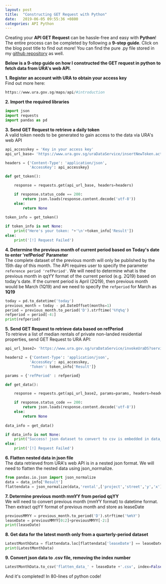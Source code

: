 ```yaml
---
layout: post
title:  "Constructing GET Request with Python"
date:   2019-06-05 09:55:36 +0800
categories: API Python
---
```

Creating your **API GET Request** can be hassle-free and easy with **Python**!
The entire process can be completed by following a **9-step guide**. Click on the blog post title to find out more! You can find the pure .py file stored in my [github repository][here] as well.


**Below is a 9-step guide on how I constructed the GET request in python to fetch data from URA's web API.**

**1. Register an account with URA to obtain your access key** <br>
Find out more here:
```python
https://www.ura.gov.sg/maps/api/#introduction
```

**2.  Import the required libraries** 
```python
import json
import requests
import pandas as pd
```

**3. Send GET Request to retrieve a daily token** <br>
A valid token needs to be generated to gain access to the data via URA's web API

```python
api_accesskey = 'Key in your access key'
api_url_base= 'https://www.ura.gov.sg/uraDataService/insertNewToken.action'

headers = {'Content-Type': 'application/json',
           'AccessKey': api_accesskey}

def get_token():

    response = requests.get(api_url_base, headers=headers)

    if response.status_code == 200:
        return json.loads(response.content.decode('utf-8'))
    else:
        return None
    
token_info = get_token()

if token_info is not None:
    print("Here's your token: "+'\n'+token_info['Result'])    
else:
    print('[!] Request Failed')
```


**4. Determine the previous month of current period based on Today's date to enter 'refPeriod' Parameter** <br>
The complete dataset of the previous month will only be published by the 15th day of this month. The API requires user to specify the parameter `reference period 'refPeriod'`. We will need to determine what is the previous month in qqYY format of the current period (e.g. 2Q19) based on today's date. If the current period is April (2Q19), then previous month would be March (1Q19) and we need to specify the `refperiod` for March as **1Q19**

```python
today = pd.to_datetime('today')
previous_month = today - pd.DateOffset(months=1)
period = previous_month.to_period('D').strftime('%Yq%q')
refperiod = period[-4:]
print(refperiod)
```

**5. Send GET Request to retrieve data based on refPeriod** <br>
To retrieve a list of median rentals of private non-landed residential properties, send GET Request to URA API:
```python
api_url_base2= 'https://www.ura.gov.sg/uraDataService/invokeUraDS?service=PMI_Resi_Rental&'

headers2 = {'Content-Type': 'application/json',
           'AccessKey': api_accesskey,
           'Token': token_info['Result']}

params = {'refPeriod' : refperiod}

def get_data():

    response = requests.get(api_url_base2, params=params, headers=headers2)

    if response.status_code == 200:
        return json.loads(response.content.decode('utf-8'))
    else:
        return None
    
data_info = get_data()

if data_info is not None:
    print("Success! json dataset to convert to csv is embedded in data_info['Result']")   
else:
    print('[!] Request Failed')
```

**6. Flatten nested data in json file** <br>
The data retrieved from URA's web API is in a nested json format. We will need to flatten the nested data using json_normalize.

```python
from pandas.io.json import json_normalize
data = data_info['Result']
flattendata = json_normalize(data,'rental',['project','street','y','x'],errors='ignore')
```

**7.  Determine previous month mmYY from period qqYY** <br>
We will need to convert previous month (mmYY format) to datetime format. Then extract qqYY format of previous month and store as leaseDate

```python
previousMMYY = previous_month.to_period('D').strftime('%m%Y')
leaseDate = previousMMYY[0:2]+previousMMYY[-2:]
print(leaseDate)
```
**8. Get data for the latest month only from a quarterly-period dataset**

```python
LatestMonthData = flattendata.loc[flattendata['leaseDate'] == leaseDate]
print(LatestMonthData)
```
**9. Convert json data to .csv file, removing the index number**

```python
LatestMonthData.to_csv('flatten_data_' + leaseDate +'.csv', index=False)
```

And it's completed! In 80-lines of python code!


[here]: https://github.com/jamieqianhui/URA_API_GETrequest
